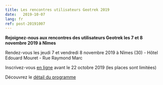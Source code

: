 ```yaml
---
title: Les rencontres utilisateurs Geotrek 2019
date:   2019-10-07
lang: fr
ref: post-20191007
---
```


**Rejoignez-nous aux rencontres des utilisateurs Geotrek les 7 et 8 novembre 2019 à Nîmes**  

Rendez-vous les jeudi 7 et vendredi 8 novembre 2019 à Nîmes (30) - Hôtel Edouard Mouret - Rue Raymond Marc

Inscrivez-vous [en ligne](https://framaforms.org/inscription-rencontres-geotrek-2019-1569231468) avant le 22 octobre 2019 (les places sont limitées)

Découvrez le [détail du programme](https://geotrek.ecrins-parcnational.fr/rencontres/2019/Rencontres-Geotrek-2019-Programme.pdf)
